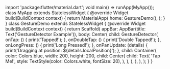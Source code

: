 import 'package:flutter/material.dart';
void main() => runApp(MyApp());
class MyApp extends StatelessWidget {
 @override
 Widget build(BuildContext context) {
 return MaterialApp(
 home: GestureDemo(),
 );
 }
}
class GestureDemo extends StatelessWidget {
 @override
 Widget build(BuildContext context) {
 return Scaffold(
 appBar: AppBar(title: Text('GestureDetector Example')),
 body: Center(
 child: GestureDetector(
 onTap: () {
 print('Tapped!');
 },
 onDoubleTap: () {
 print('Double Tapped!');
 },
 onLongPress: () {
 print('Long Pressed!');
 },
 onPanUpdate: (details) {
 print('Dragging at position: ${details.localPosition}');
 },
 child: Container(
 color: Colors.blue,
 width: 200,
 height: 200,
 child: Center(
 child: Text(
 'Tap Me!',
 style: TextStyle(color: Colors.white, fontSize: 20),
 ),
 ),
 ),
 ),
 ),
 );
 }
}
